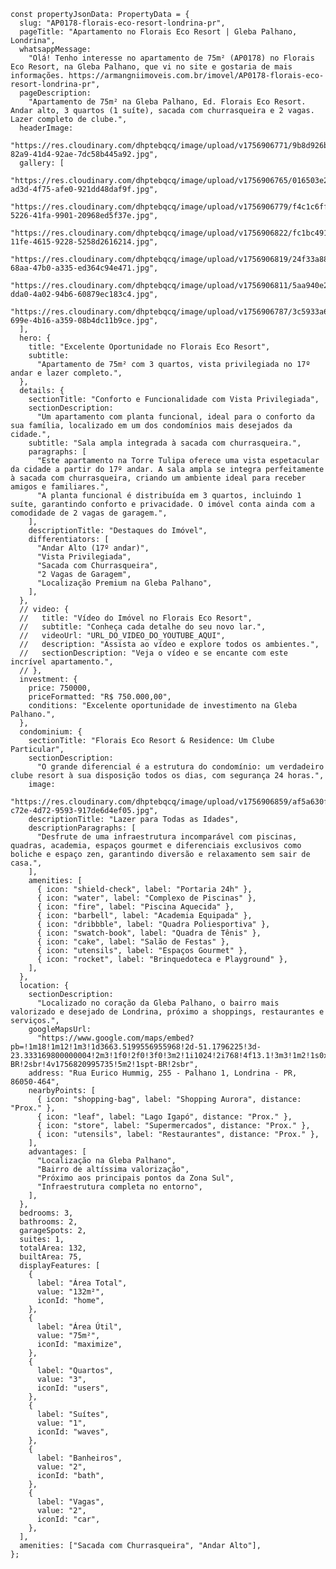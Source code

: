     const propertyJsonData: PropertyData = {
      slug: "AP0178-florais-eco-resort-londrina-pr",
      pageTitle: "Apartamento no Florais Eco Resort | Gleba Palhano, Londrina",
      whatsappMessage:
        "Olá! Tenho interesse no apartamento de 75m² (AP0178) no Florais Eco Resort, na Gleba Palhano, que vi no site e gostaria de mais informações. https://armangniimoveis.com.br/imovel/AP0178-florais-eco-resort-londrina-pr",
      pageDescription:
        "Apartamento de 75m² na Gleba Palhano, Ed. Florais Eco Resort. Andar alto, 3 quartos (1 suíte), sacada com churrasqueira e 2 vagas. Lazer completo de clube.",
      headerImage:
        "https://res.cloudinary.com/dhptebqcq/image/upload/v1756906771/9b8d926b-82a9-41d4-92ae-7dc58b445a92.jpg",
      gallery: [
        "https://res.cloudinary.com/dhptebqcq/image/upload/v1756906765/016503e2-ad3d-4f75-afe0-921dd48daf9f.jpg",
        "https://res.cloudinary.com/dhptebqcq/image/upload/v1756906779/f4c1c6ff-5226-41fa-9901-20968ed5f37e.jpg",
        "https://res.cloudinary.com/dhptebqcq/image/upload/v1756906822/fc1bc491-11fe-4615-9228-5258d2616214.jpg",
        "https://res.cloudinary.com/dhptebqcq/image/upload/v1756906819/24f33a88-68aa-47b0-a335-ed364c94e471.jpg",
        "https://res.cloudinary.com/dhptebqcq/image/upload/v1756906811/5aa940e2-dda0-4a02-94b6-60879ec183c4.jpg",
        "https://res.cloudinary.com/dhptebqcq/image/upload/v1756906787/3c5933a6-699e-4b16-a359-08b4dc11b9ce.jpg",
      ],
      hero: {
        title: "Excelente Oportunidade no Florais Eco Resort",
        subtitle:
          "Apartamento de 75m² com 3 quartos, vista privilegiada no 17º andar e lazer completo.",
      },
      details: {
        sectionTitle: "Conforto e Funcionalidade com Vista Privilegiada",
        sectionDescription:
          "Um apartamento com planta funcional, ideal para o conforto da sua família, localizado em um dos condomínios mais desejados da cidade.",
        subtitle: "Sala ampla integrada à sacada com churrasqueira.",
        paragraphs: [
          "Este apartamento na Torre Tulipa oferece uma vista espetacular da cidade a partir do 17º andar. A sala ampla se integra perfeitamente à sacada com churrasqueira, criando um ambiente ideal para receber amigos e familiares.",
          "A planta funcional é distribuída em 3 quartos, incluindo 1 suíte, garantindo conforto e privacidade. O imóvel conta ainda com a comodidade de 2 vagas de garagem.",
        ],
        descriptionTitle: "Destaques do Imóvel",
        differentiators: [
          "Andar Alto (17º andar)",
          "Vista Privilegiada",
          "Sacada com Churrasqueira",
          "2 Vagas de Garagem",
          "Localização Premium na Gleba Palhano",
        ],
      },
      // video: {
      //   title: "Vídeo do Imóvel no Florais Eco Resort",
      //   subtitle: "Conheça cada detalhe do seu novo lar.",
      //   videoUrl: "URL_DO_VIDEO_DO_YOUTUBE_AQUI",
      //   description: "Assista ao vídeo e explore todos os ambientes.",
      //   sectionDescription: "Veja o vídeo e se encante com este incrível apartamento.",
      // },
      investment: {
        price: 750000,
        priceFormatted: "R$ 750.000,00",
        conditions: "Excelente oportunidade de investimento na Gleba Palhano.",
      },
      condominium: {
        sectionTitle: "Florais Eco Resort & Residence: Um Clube Particular",
        sectionDescription:
          "O grande diferencial é a estrutura do condomínio: um verdadeiro clube resort à sua disposição todos os dias, com segurança 24 horas.",
        image:
          "https://res.cloudinary.com/dhptebqcq/image/upload/v1756906859/af5a630f-c72e-4d72-9593-917de6d4ef05.jpg",
        descriptionTitle: "Lazer para Todas as Idades",
        descriptionParagraphs: [
          "Desfrute de uma infraestrutura incomparável com piscinas, quadras, academia, espaços gourmet e diferenciais exclusivos como boliche e espaço zen, garantindo diversão e relaxamento sem sair de casa.",
        ],
        amenities: [
          { icon: "shield-check", label: "Portaria 24h" },
          { icon: "water", label: "Complexo de Piscinas" },
          { icon: "fire", label: "Piscina Aquecida" },
          { icon: "barbell", label: "Academia Equipada" },
          { icon: "dribbble", label: "Quadra Poliesportiva" },
          { icon: "swatch-book", label: "Quadra de Tênis" },
          { icon: "cake", label: "Salão de Festas" },
          { icon: "utensils", label: "Espaços Gourmet" },
          { icon: "rocket", label: "Brinquedoteca e Playground" },
        ],
      },
      location: {
        sectionDescription:
          "Localizado no coração da Gleba Palhano, o bairro mais valorizado e desejado de Londrina, próximo a shoppings, restaurantes e serviços.",
        googleMapsUrl:
          "https://www.google.com/maps/embed?pb=!1m18!1m12!1m3!1d3663.5199556955968!2d-51.1796225!3d-23.333169800000004!2m3!1f0!2f0!3f0!3m2!1i1024!2i768!4f13.1!3m3!1m2!1s0x94eb5cb4abebc3d9%3A0x7badf9e688bb1041!2sFlorais%20Eco%20Resort%20%26%20Residence!5e0!3m2!1spt-BR!2sbr!4v1756820995735!5m2!1spt-BR!2sbr",
        address: "Rua Eurico Hummig, 255 - Palhano 1, Londrina - PR, 86050-464",
        nearbyPoints: [
          { icon: "shopping-bag", label: "Shopping Aurora", distance: "Prox." },
          { icon: "leaf", label: "Lago Igapó", distance: "Prox." },
          { icon: "store", label: "Supermercados", distance: "Prox." },
          { icon: "utensils", label: "Restaurantes", distance: "Prox." },
        ],
        advantages: [
          "Localização na Gleba Palhano",
          "Bairro de altíssima valorização",
          "Próximo aos principais pontos da Zona Sul",
          "Infraestrutura completa no entorno",
        ],
      },
      bedrooms: 3,
      bathrooms: 2,
      garageSpots: 2,
      suites: 1,
      totalArea: 132,
      builtArea: 75,
      displayFeatures: [
        {
          label: "Área Total",
          value: "132m²",
          iconId: "home",
        },
        {
          label: "Área Útil",
          value: "75m²",
          iconId: "maximize",
        },
        {
          label: "Quartos",
          value: "3",
          iconId: "users",
        },
        {
          label: "Suítes",
          value: "1",
          iconId: "waves",
        },
        {
          label: "Banheiros",
          value: "2",
          iconId: "bath",
        },
        {
          label: "Vagas",
          value: "2",
          iconId: "car",
        },
      ],
      amenities: ["Sacada com Churrasqueira", "Andar Alto"],
    };
